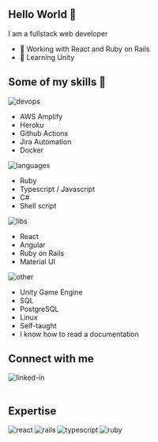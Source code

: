 ## Hello World 👋
I am a fullstack web developer 
- 🔭 Working with React and Ruby on Rails
- 🌱 Learning Unity

## Some of my skills 👋
<img alt="devops" src="https://img.shields.io/badge/-DEVOPS-blue" />

- AWS Amplify
- Heroku
- Github Actions
- Jira Automation
- Docker

<img alt="languages" src="https://img.shields.io/badge/-CODE%20LANGUAGES-green" />

- Ruby
- Typescript / Javascript
- C#
- Shell script

<img alt="libs" src="https://img.shields.io/badge/-FRAMEWORKS%20AND%20LIBS-important" />

- React
- Angular
- Ruby on Rails
- Material UI

<img alt="other" src="https://img.shields.io/badge/-OTHER-blueviolet" />

- Unity Game Engine
- SQL
- PostgreSQL
- Linux
- Self-taught
- I know how to read a documentation

## Connect with me

[<img align="left" alt="linked-in" src="https://img.shields.io/badge/linkedin-%230077B5.svg?&style=for-the-badge&logo=linkedin&logoColor=white" />](https://www.linkedin.com/in/nicolas-alexandre/)

<br>
<br>

## Expertise

<img align="left" alt="react" src="https://img.shields.io/badge/react%20-%2320232a.svg?&style=for-the-badge&logo=react&logoColor=%2361DAFB" />
<img align="left" alt="rails" src="https://img.shields.io/badge/rails-%23CC0000.svg?style=for-the-badge&logo=ruby-on-rails&logoColor=white" />
<img align="left" alt="typescript" src="https://img.shields.io/badge/typescript-%23007ACC.svg?style=for-the-badge&logo=typescript&logoColor=white" />
<img align="left" alt="ruby" src="https://img.shields.io/badge/ruby-%23CC342D.svg?style=for-the-badge&logo=ruby&logoColor=white" />
<br>
<br>
